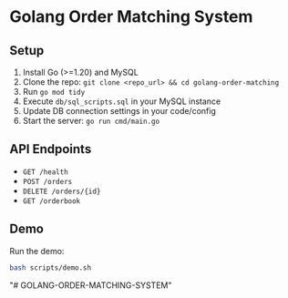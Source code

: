# Golang Order Matching System

## Setup

1. Install Go (>=1.20) and MySQL
2. Clone the repo: `git clone <repo_url> && cd golang-order-matching`
3. Run `go mod tidy`
4. Execute `db/sql_scripts.sql` in your MySQL instance
5. Update DB connection settings in your code/config
6. Start the server: `go run cmd/main.go`

## API Endpoints

- `GET /health`
- `POST /orders`
- `DELETE /orders/{id}`
- `GET /orderbook`

## Demo

Run the demo:
```bash
bash scripts/demo.sh
```
"# GOLANG-ORDER-MATCHING-SYSTEM" 
